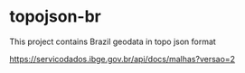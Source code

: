 # topojson-br
This project contains Brazil geodata in topo json format 

https://servicodados.ibge.gov.br/api/docs/malhas?versao=2

